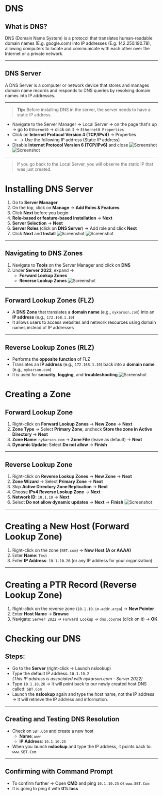 # DNS

## What is DNS?

DNS (Domain Name System) is a protocol that translates human-readable domain names (E.g. google.com) into IP addresses (E.g. 142.250.190.78), allowing computers to locate and communicate with each other over the Internet or a private network.

---
## DNS Server

A DNS Server is a computer or network device that stores and manages domain name records and responds to DNS queries by resolving domain names into IP addresses.

---

> **Tip:** Before installing DNS in the server, the server needs to have a static IP address.

- Navigate to the Server Manager → Local Server → on the page that's up → go to `Ethernet0` → click on it → `Ethernet0 Properties`
- Click on **Internet Protocol Version 4 (TCP/IPv4)** → Properties
  - → Use the following IP address (Static IP address)
- Disable **Internet Protocol Version 6 (TCP/IPv6)** and close
![Screenshot](images/screenshot103.jpg)
![Screenshot](images/screenshot104.jpg)

---

> If you go back to the Local Server, you will observe the static IP that was just created.

# Installing DNS Server

1. Go to **Server Manager**  
2. On the top, click on **Manage** → **Add Roles & Features**  
3. Click **Next** before you begin  
4. **Role-based or feature-based installation** → **Next**  
5. **Server Selection** → **Next**  
6. **Server Roles** (click on **DNS Server**) → Add role and click **Next**  
7. Click **Next** and **Install**
![Screenshot](images/screenshot105.jpg)
![Screenshot](images/screenshot106.jpg)

---

## Navigating to DNS Zones

1. Navigate to **Tools** on the Server Manager and click on **DNS**  
2. Under **Server 2022**, expand →  
   - **Forward Lookup Zones**  
   - **Reverse Lookup Zones**
![Screenshot](images/screenshot107.jpg)
---

## Forward Lookup Zones (FLZ)

- A **DNS Zone** that translates a **domain name** (e.g., `nykarson.com`) into an **IP address** (e.g., `172.168.1.10`)  
- It allows users to access websites and network resources using domain names instead of IP addresses

---
## Reverse Lookup Zones (RLZ)

- Performs the **opposite function** of FLZ  
- Translates an **IP address** (e.g., `172.168.1.10`) back into a **domain name** (e.g., `nykarson.com`)  
- It is used for **security**, **logging**, and **troubleshooting**
![Screenshot](images/screenshot108.jpg)
# Creating a Zone

## Forward Lookup Zone

1. Right-click on **Forward Lookup Zones** → **New Zone** → **Next**
2. **Zone Type** → Select **Primary Zone**, uncheck **Store the zone in Active Directory** → **Next**
3. **Zone Name**: `nykarson.com` → **Zone File** (leave as default) → **Next**
4. **Dynamic Update**: Select **Do not allow** → **Finish**

---
## Reverse Lookup Zone

1. Right-click on **Reverse Lookup Zones** → **New Zone** → **Next**
2. **Zone Wizard** → Select **Primary Zone** → **Next**
3. Skip **Active Directory Zone Replication** → **Next**
4. Choose **IPv4 Reverse Lookup Zone** → **Next**
5. **Network ID**: `10.1.10` → **Next**
6. Select **Do not allow dynamic updates** → **Next** → **Finish**
![Screenshot](images/screenshot109.jpg)
---

# Creating a New Host (Forward Lookup Zone)

1. Right-click on the zone (`SBT.com`) → **New Host (A or AAAA)**  
2. Enter **Name**: `Test`  
3. Enter **IP Address**: `10.1.10.20` (or any IP address for your organization)

---

# Creating a PTR Record (Reverse Lookup Zone)

1. Right-click on the reverse zone (`10.1.10.in-addr.arpa`) → **New Pointer**
2. Enter **Host Name** → **Browse**  
3. Navigate: `Server 2022` → `Forward Lookup` → `dns.course` (click on it) → **OK**

# Checking our DNS

## Steps:

- Go to the **Server** (right-click → Launch nslookup)
- Type the default IP address: `10.1.10.2`  
  *(This IP address is associated with nykarson.com - Server 2022)*
- Type `10.1.10.20` → It will point back to our newly created host DNS called: `SBT.Com`
- Launch the **nslookup** again and type the host name, not the IP address → It will retrieve the IP address and information.

---

## Creating and Testing DNS Resolution

- Check on `SBT.Com` and create a new host  
  - **Name**: `www`  
  - **IP Address**: `10.1.10.25`
- When you launch **nslookup** and type the IP address, it points back to: `www.SBT.Com`

---

## Confirming with Command Prompt

- To confirm further → Open **CMD** and ping `10.1.10.25` or `www.SBT.Com`  
- It is going to ping it with **0% loss**
